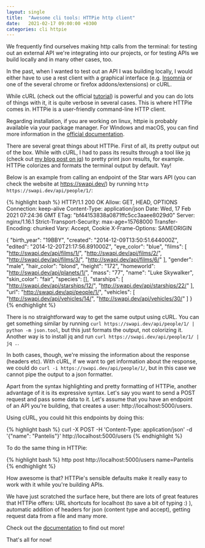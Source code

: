 ```yaml
---
layout: single
title:  "Awesome cli tools: HTTPie http client"
date:   2021-02-17 09:00:00 +0300
categories: cli httpie
---
```

We frequently find ourselves making http calls from the terminal: for testing out an external API we're integrating into our projects, or for testing APIs we build locally and in many other cases, too.

In the past, when I wanted to test out an API I was building locally, I would either have to use a rest client with a graphical interface (e.g. <a href="https://insomnia.rest/" target="_blank" rel="nofollow noopener">Insomnia</a> or one of the several chrome or firefox addons/extensions) or cURL.

While cURL (check out the official <a href="https://curl.se/docs/manual.html" target="_blank" rel="nofollow noopener">tutorial</a>) is powerful and you can do lots of things with it, it is quite verbose in several cases. This is where HTTPie comes in. HTTPie is a user-friendly command-line HTTP client.

Regarding installation, if you are working on linux, httpie is probably available via your package manager. For Windows and macOS, you can find more information in the <a href="https://httpie.io/docs#installation" target="_blank" rel="nofollow noopener">official documentation</a>.

There are several great things about HTTPie. First of all, its pretty output out of the box. While with cURL, I had to pass its results through a tool like jq (check out <a href="/tools/jq/json/2020/08/30/jq-json-processor.html">my blog post on jq</a>) to pretty print json results, for example. HTTPie colorizes and formats the terminal output by default. Yay!

Below is an example from calling an endpoint of the Star wars API (you can check the website at <a href="https://swapi.dev/" target="_blank" rel="noopener nofollow">https://swapi.dev/</a>) by running ```http https://swapi.dev/api/people/1/```:

{% highlight bash %}
HTTP/1.1 200 OK
Allow: GET, HEAD, OPTIONS
Connection: keep-alive
Content-Type: application/json
Date: Wed, 17 Feb 2021 07:24:36 GMT
ETag: "bf44153838a0871ffc5cc3aaee8029d0"
Server: nginx/1.16.1
Strict-Transport-Security: max-age=15768000
Transfer-Encoding: chunked
Vary: Accept, Cookie
X-Frame-Options: SAMEORIGIN

{
    "birth_year": "19BBY",
    "created": "2014-12-09T13:50:51.644000Z",
    "edited": "2014-12-20T21:17:56.891000Z",
    "eye_color": "blue",
    "films": [
        "http://swapi.dev/api/films/1/",
        "http://swapi.dev/api/films/2/",
        "http://swapi.dev/api/films/3/",
        "http://swapi.dev/api/films/6/"
    ],
    "gender": "male",
    "hair_color": "blond",
    "height": "172",
    "homeworld": "http://swapi.dev/api/planets/1/",
    "mass": "77",
    "name": "Luke Skywalker",
    "skin_color": "fair",
    "species": [],
    "starships": [
        "http://swapi.dev/api/starships/12/",
        "http://swapi.dev/api/starships/22/"
    ],
    "url": "http://swapi.dev/api/people/1/",
    "vehicles": [
        "http://swapi.dev/api/vehicles/14/",
        "http://swapi.dev/api/vehicles/30/"
    ]
}
{% endhighlight %}

There is no straightforward way to get the same output using cURL. You can get something similar by running ```curl https://swapi.dev/api/people/1/ | python -m json.tool```, but this just formats the output, not colorizing it. Another way is to install jq and run ```curl https://swapi.dev/api/people/1/ | jq .```.

In both cases, though, we're missing the information about the response (headers etc). With cURL, if we want to get information about the response, we could do ```curl -i https://swapi.dev/api/people/1/```, but in this case we cannot pipe the output to a json formatter.

Apart from the syntax highlighting and pretty formatting of HTTPie, another advantage of it is its expressive syntax. Let's say you want to send a POST request and pass some data to it. Let's assume that you have an endpoint of an API you're building, that creates a user: http://localhost:5000/users.

Using cURL, you could hit this endpoints by doing this:

{% highlight bash %}
curl -X POST -H 'Content-Type: application/json' -d '{"name": "Pantelis"}' http://localhost:5000/users
{% endhighlight %}

To do the same thing in HTTPie:

{% highlight bash %}
http post http://localhost:5000/users name=Pantelis
{% endhighlight %}

How awesome is that? HTTPie's sensible defaults make it really easy to work with it while you're building APIs.

We have just scratched the surface here, but there are lots of great features that HTTPie offers: URL shortcuts for localhost (to save a bit of typing :) ), automatic addition of headers for json (content type and accept), getting request data from a file and many more.

Check out the <a href="https://httpie.io/docs" target="_blank" rel="noopener nofollow">documentation</a> to find out more!

That's all for now!
